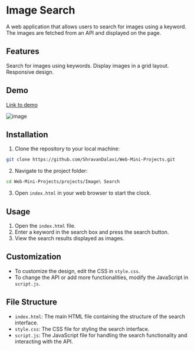 # Image Search
A web application that allows users to search for images using a keyword. The images are fetched from an API and displayed on the page.

## Features
Search for images using keywords.
Display images in a grid layout.
Responsive design.

## Demo

[Link to demo](https://codepen.io/Shravan-Dalavi/pen/gONWMNe)


![image](https://github.com/user-attachments/assets/51e4dd60-d6b7-4746-85ca-f1f5f7d8d9fa)

## Installation

1. Clone the repository to your local machine:
```bash
git clone https://github.com/ShravanDalavi/Web-Mini-Projects.git
```
2. Navigate to the project folder:
```bash
cd Web-Mini-Projects/projects/Image\ Search
```
3. Open `index.html` in your web browser to start the clock.

## Usage
1. Open the `index.html` file.
2. Enter a keyword in the search box and press the search button.
3. View the search results displayed as images.

## Customization
- To customize the design, edit the CSS in `style.css`.
- To change the API or add more functionalities, modify the JavaScript in `script.js`.

## File Structure
- `index.html`: The main HTML file containing the structure of the search interface.
- `style.css`: The CSS file for styling the search interface.
- `script.js`: The JavaScript file for handling the search functionality and interacting with the API.
